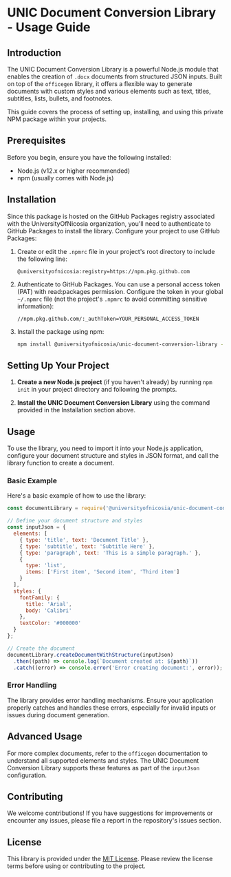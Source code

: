 # UNIC Document Conversion Library - Usage Guide

## Introduction

The UNIC Document Conversion Library is a powerful Node.js module that enables the creation of `.docx` documents from structured JSON inputs. Built on top of the `officegen` library, it offers a flexible way to generate documents with custom styles and various elements such as text, titles, subtitles, lists, bullets, and footnotes.

This guide covers the process of setting up, installing, and using this private NPM package within your projects.

## Prerequisites

Before you begin, ensure you have the following installed:
- Node.js (v12.x or higher recommended)
- npm (usually comes with Node.js)

## Installation

Since this package is hosted on the GitHub Packages registry associated with the UniversityOfNicosia organization, you'll need to authenticate to GitHub Packages to install the library. Configure your project to use GitHub Packages:

1. Create or edit the `.npmrc` file in your project's root directory to include the following line:
   ```
   @universityofnicosia:registry=https://npm.pkg.github.com
   ```
2. Authenticate to GitHub Packages. You can use a personal access token (PAT) with read:packages permission. Configure the token in your global `~/.npmrc` file (not the project's `.npmrc` to avoid committing sensitive information):
   ```
   //npm.pkg.github.com/:_authToken=YOUR_PERSONAL_ACCESS_TOKEN
   ```
3. Install the package using npm:
   ```bash
   npm install @universityofnicosia/unic-document-conversion-library --save
   ```

## Setting Up Your Project

1. **Create a new Node.js project** (if you haven't already) by running `npm init` in your project directory and following the prompts.

2. **Install the UNIC Document Conversion Library** using the command provided in the Installation section above.

## Usage

To use the library, you need to import it into your Node.js application, configure your document structure and styles in JSON format, and call the library function to create a document.

### Basic Example

Here's a basic example of how to use the library:

```javascript
const documentLibrary = require('@universityofnicosia/unic-document-conversion-library');

// Define your document structure and styles
const inputJson = {
  elements: [
    { type: 'title', text: 'Document Title' },
    { type: 'subtitle', text: 'Subtitle Here' },
    { type: 'paragraph', text: 'This is a simple paragraph.' },
    {
      type: 'list',
      items: ['First item', 'Second item', 'Third item']
    }
  ],
  styles: {
    fontFamily: {
      title: 'Arial',
      body: 'Calibri'
    },
    textColor: '#000000'
  }
};

// Create the document
documentLibrary.createDocumentWithStructure(inputJson)
  .then((path) => console.log(`Document created at: ${path}`))
  .catch((error) => console.error('Error creating document:', error));
```

### Error Handling

The library provides error handling mechanisms. Ensure your application properly catches and handles these errors, especially for invalid inputs or issues during document generation.

## Advanced Usage

For more complex documents, refer to the `officegen` documentation to understand all supported elements and styles. The UNIC Document Conversion Library supports these features as part of the `inputJson` configuration.

## Contributing

We welcome contributions! If you have suggestions for improvements or encounter any issues, please file a report in the repository's issues section.

## License

This library is provided under the [MIT License](https://opensource.org/licenses/MIT). Please review the license terms before using or contributing to the project.